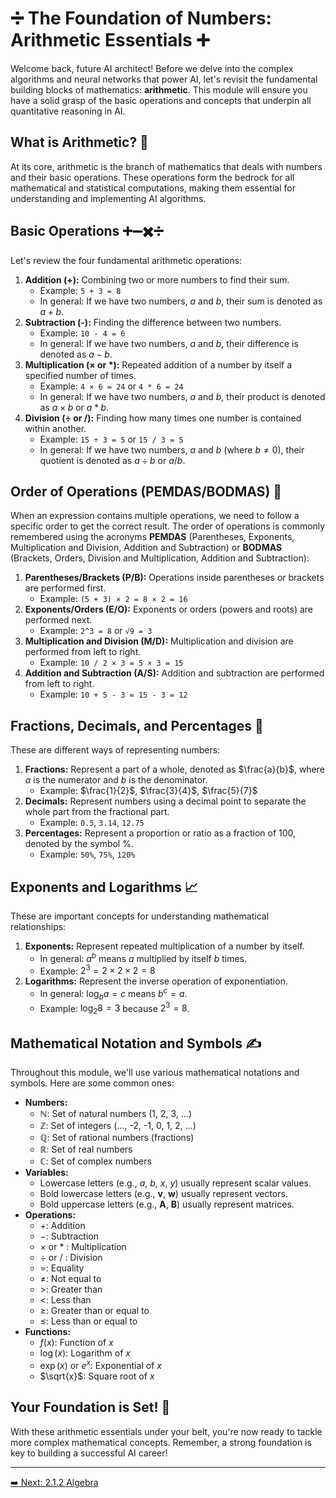 # ➗ The Foundation of Numbers: Arithmetic Essentials ➕

Welcome back, future AI architect! Before we delve into the complex algorithms and neural networks that power AI, let's revisit the fundamental building blocks of mathematics: **arithmetic**. This module will ensure you have a solid grasp of the basic operations and concepts that underpin all quantitative reasoning in AI.

## What is Arithmetic? 🤔

At its core, arithmetic is the branch of mathematics that deals with numbers and their basic operations. These operations form the bedrock for all mathematical and statistical computations, making them essential for understanding and implementing AI algorithms.

## Basic Operations ➕➖✖️➗

Let's review the four fundamental arithmetic operations:

1. **Addition (+):** Combining two or more numbers to find their sum.
   - Example: `5 + 3 = 8`
   - In general: If we have two numbers, $a$ and $b$, their sum is denoted as $a + b$.
2. **Subtraction (-):** Finding the difference between two numbers.
   - Example: `10 - 4 = 6`
   - In general: If we have two numbers, $a$ and $b$, their difference is denoted as $a - b$.
3. **Multiplication (× or \*):** Repeated addition of a number by itself a specified number of times.
   - Example: `4 × 6 = 24` or `4 * 6 = 24`
   - In general: If we have two numbers, $a$ and $b$, their product is denoted as $a \times b$ or $a * b$.
4. **Division (÷ or /):** Finding how many times one number is contained within another.
   - Example: `15 ÷ 3 = 5` or `15 / 3 = 5`
   - In general: If we have two numbers, $a$ and $b$ (where $b \ne 0$), their quotient is denoted as $a \div b$ or $a / b$.

## Order of Operations (PEMDAS/BODMAS) 🧮

When an expression contains multiple operations, we need to follow a specific order to get the correct result. The order of operations is commonly remembered using the acronyms **PEMDAS** (Parentheses, Exponents, Multiplication and Division, Addition and Subtraction) or **BODMAS** (Brackets, Orders, Division and Multiplication, Addition and Subtraction):

1. **Parentheses/Brackets (P/B):** Operations inside parentheses or brackets are performed first.
   - Example: `(5 + 3) × 2 = 8 × 2 = 16`
2. **Exponents/Orders (E/O):** Exponents or orders (powers and roots) are performed next.
   - Example: `2^3 = 8` or `√9 = 3`
3. **Multiplication and Division (M/D):** Multiplication and division are performed from left to right.
   - Example: `10 / 2 × 3 = 5 × 3 = 15`
4. **Addition and Subtraction (A/S):** Addition and subtraction are performed from left to right.
   - Example: `10 + 5 - 3 = 15 - 3 = 12`

## Fractions, Decimals, and Percentages 🔢

These are different ways of representing numbers:

1. **Fractions:** Represent a part of a whole, denoted as $\frac{a}{b}$, where $a$ is the numerator and $b$ is the denominator.
   - Example: $\frac{1}{2}$, $\frac{3}{4}$, $\frac{5}{7}$
2. **Decimals:** Represent numbers using a decimal point to separate the whole part from the fractional part.
   - Example: `0.5`, `3.14`, `12.75`
3. **Percentages:** Represent a proportion or ratio as a fraction of 100, denoted by the symbol %.
   - Example: `50%`, `75%`, `120%`

## Exponents and Logarithms 📈

These are important concepts for understanding mathematical relationships:

1. **Exponents:** Represent repeated multiplication of a number by itself.
   - In general: $a^b$ means $a$ multiplied by itself $b$ times.
   - Example: $2^3 = 2 \times 2 \times 2 = 8$
2. **Logarithms:** Represent the inverse operation of exponentiation.
   - In general: $\log_b a = c$ means $b^c = a$.
   - Example: $\log_2 8 = 3$ because $2^3 = 8$.

## Mathematical Notation and Symbols ✍️

Throughout this module, we'll use various mathematical notations and symbols. Here are some common ones:

- **Numbers:**
  - $\mathbb{N}$: Set of natural numbers (1, 2, 3, ...)
  - $\mathbb{Z}$: Set of integers (..., -2, -1, 0, 1, 2, ...)
  - $\mathbb{Q}$: Set of rational numbers (fractions)
  - $\mathbb{R}$: Set of real numbers
  - $\mathbb{C}$: Set of complex numbers
- **Variables:**
  - Lowercase letters (e.g., $a$, $b$, $x$, $y$) usually represent scalar values.
  - Bold lowercase letters (e.g., $\mathbf{v}$, $\mathbf{w}$) usually represent vectors.
  - Bold uppercase letters (e.g., $\mathbf{A}$, $\mathbf{B}$) usually represent matrices.
- **Operations:**
  - $+$: Addition
  - $-$: Subtraction
  - $\times$ or $*$ : Multiplication
  - $\div$ or $/$ : Division
  - $=$: Equality
  - $\ne$: Not equal to
  - $>$: Greater than
  - $<$: Less than
  - $\ge$: Greater than or equal to
  - $\le$: Less than or equal to
- **Functions:**
  - $f(x)$: Function of $x$
  - $\log(x)$: Logarithm of $x$
  - $\exp(x)$ or $e^x$: Exponential of $x$
  - $\sqrt{x}$: Square root of $x$

## Your Foundation is Set! 🧱

With these arithmetic essentials under your belt, you're now ready to tackle more complex mathematical concepts. Remember, a strong foundation is key to building a successful AI career!

---

[➡️ Next: 2.1.2 Algebra](2.1.2%20Algebra.md)
